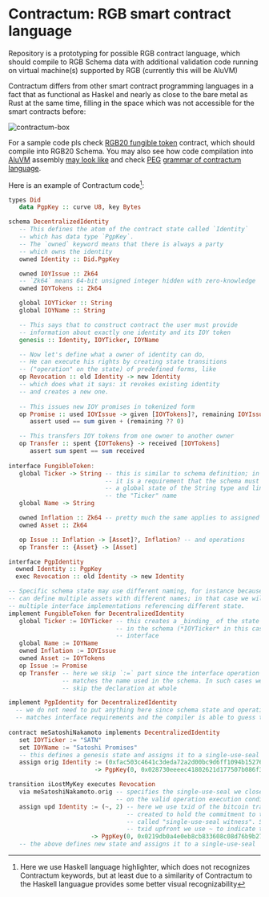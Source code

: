 # Contractum: RGB smart contract language

Repository is a prototyping for possible RGB contract language, which should
compile to RGB Schema data with additional validation code running on virtual
machine(s) supported by RGB (currently this will be AluVM)

Contractum differs from other smart contract programming languages in a fact
that as functional as Haskel and nearly as close to the bare metal as Rust at
the same time, filling in the space which was not accessible for the smart
contracts before:

![contractum-box](https://user-images.githubusercontent.com/372034/209443980-def261d8-44d6-41af-8472-a698615a5d91.png)

For a sample
code pls check [RGB20 fungible token](attempt3/rgb20.con)
contract, which should compile into RGB20 Schema. You may also see how code 
compilation into [AluVM] assembly [may look like](attempt3/rgb20.aluasm)
and check [PEG] [grammar of contractum language](attempt3/grammar.pest).

Here is an example of Contractum code[^highlight]:
```Haskell
types Did
   data PgpKey :: curve U8, key Bytes

schema DecentralizedIdentity
   -- This defines the atom of the contract state called `Identity` 
   -- which has data type `PgpKey`.
   -- The `owned` keyword means that there is always a party
   -- which owns the identity
   owned Identity :: Did.PgpKey

   owned IOYIssue :: Zk64
   -- `Zk64` means 64-bit unsigned integer hidden with zero-knowledge
   owned IOYTokens :: Zk64

   global IOYTicker :: String
   global IOYName :: String

   -- This says that to construct contract the user must provide
   -- information about exactly one identity and its IOY token
   genesis :: Identity, IOYTicker, IOYName

   -- Now let's define what a owner of identity can do,
   -- He can execute his rights by creating state transitions
   -- ("operation" on the state) of predefined forms, like
   op Revocation :: old Identity -> new Identity
   -- which does what it says: it revokes existing identity
   -- and creates a new one.
   
   -- This issues new IOY promises in tokenized form
   op Promise :: used IOYIssue -> given [IOYTokens]?, remaining IOYIssue?
      assert used == sum given + (remaining ?? 0)

   -- This transfers IOY tokens from one owner to another owner
   op Transfer :: spent {IOYTokens} -> received [IOYTokens]
      assert sum spent == sum received
   
interface FungibleToken:
   global Ticker -> String -- this is similar to schema definition; in fact
                           -- it is a requirement that the schema must provide
                           -- a global state of the String type and link it to
                           -- the "Ticker" name
   global Name -> String

   owned Inflation :: Zk64 -- pretty much the same applies to assigned state
   owned Asset :: Zk64

   op Issue :: Inflation -> [Asset]?, Inflation? -- and operations
   op Transfer :: {Asset} -> [Asset]

interface PgpIdentity
  owned Identity :: PgpKey
  exec Revocation :: old Identity -> new Identity

-- Specific schema state may use different naming, for instance because a schema
-- can define multiple assets with different names; in that case we will have
-- multiple interface implementations referencing different state.
implement FungibleToken for DecentralizedIdentity
   global Ticker := IOYTicker -- this creates a _binding_ of the state defined
                              -- in the schema (*IOYTicker* in this case) to the
                              -- interface 
   global Name := IOYName
   owned Inflation := IOYIssue
   owned Asset := IOYTokens
   op Issue := Promise
   op Transfer -- here we skip `:=` part since the interface operation name
               -- matches the name used in the schema. In such cases we can also
               -- skip the declaration at whole

implement PgpIdentity for DecentralizedIdentity
  -- we do not need to put anything here since schema state and operation names
  -- matches interface requirements and the compiler is able to guess the bindings
  
contract meSatoshiNakamoto implements DecentralizedIdentity
   set IOYTicker := "SATN"
   set IOYName := "Satoshi Promises"
   -- this defines a genesis state and assigns it to a single-use-seal
   assign orig Identity := (0xfac503c4641c3deda72a2d00bc9d6ff1094b15276c386efea403746a91436772, 1) 
                        -> PgpKey(0, 0x028730eeeec41802621d177507b086f390ae600ba3ca5e428b13913af4c2cd25b3)

transition iLostMyKey executes Revocation
   via meSatoshiNakamoto.orig -- specifies the single-use-seal we close to match requirements
                              -- on the valid operation execution conditions
   assign upd Identity := (~, 2) -- here we use txid of the bitcoin transaction which will be
                                 -- created to hold the commitment to this state transition, 
                                 -- called "single-use-seal witness". Since we can not know the
                                 -- txid upfront we use ~ to indicate the witness transaction id
                       -> PgpKey(0, 0x0219db0a4e0eb8cb833608c08d76b9b279ec44a851ab82cc6fd68a9b32624bfa8b)
   -- the above defines new state and assigns it to a single-use-seal
```

[AluVM]: https://www.aluvm.org
[PEG]: https://en.wikipedia.org/wiki/Parsing_expression_grammar 

[^highlight]: Here we use Haskell language highlighter, which does not recognizes 
Contractum keywords, but at least due to a similarity of Contractum to the 
Haskell languague provides some better visual recognizability
